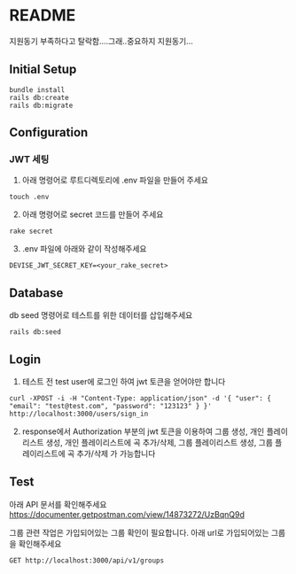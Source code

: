 # README

지원동기 부족하다고 탈락함....그래..중요하지 지원동기...

## Initial Setup

```
bundle install
rails db:create
rails db:migrate
```

## Configuration
### JWT 세팅
1. 아래 명령어로 루트디렉토리에 .env 파일을 만들어 주세요
```
touch .env
```
2. 아래 명령어로 secret 코드를 만들어 주세요
```
rake secret
```
3. .env 파일에 아래와 같이 작성해주세요
```
DEVISE_JWT_SECRET_KEY=<your_rake_secret>
```

## Database
db seed 명령어로 테스트를 위한 데이터를 삽입해주세요
```
rails db:seed
```

## Login
1. 테스트 전 test user에 로그인 하여 jwt 토큰을 얻어야만 합니다
```
curl -XPOST -i -H "Content-Type: application/json" -d '{ "user": { "email": "test@test.com", "password": "123123" } }' http://localhost:3000/users/sign_in
```

2. response에서 Authorization 부분의 jwt 토큰을 이용하여 그룹 생성, 개인 플레이리스트 생성, 개인 플레이리스트에 곡 추가/삭제, 그룹 플레이리스트 생성, 그룹 플레이리스트에 곡 추가/삭제 가 가능합니다

## Test
아래 API 문서를 확인해주세요
https://documenter.getpostman.com/view/14873272/UzBqnQ9d

그룹 관련 작업은 가입되어있는 그룹 확인이 필요합니다. 아래 url로 가입되어있는 그룹을 확인해주세요
```
GET http://localhost:3000/api/v1/groups
```
